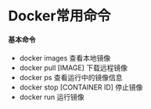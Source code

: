 # Docker常用命令
#### 基本命令
* docker images 查看本地镜像
* docker pull [IMAGE] 下载远程镜像
* docker ps 查看运行中的镜像信息
* docker stop [CONTAINER ID] 停止镜像
* docker run 运行镜像
